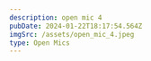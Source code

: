 ```yaml
---
description: open mic 4
pubDate: 2024-01-22T18:17:54.564Z
imgSrc: /assets/open_mic_4.jpeg
type: Open Mics
---
```

